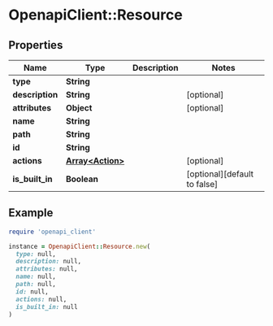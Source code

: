 # OpenapiClient::Resource

## Properties

| Name | Type | Description | Notes |
| ---- | ---- | ----------- | ----- |
| **type** | **String** |  |  |
| **description** | **String** |  | [optional] |
| **attributes** | **Object** |  | [optional] |
| **name** | **String** |  |  |
| **path** | **String** |  |  |
| **id** | **String** |  |  |
| **actions** | [**Array&lt;Action&gt;**](Action.md) |  | [optional] |
| **is_built_in** | **Boolean** |  | [optional][default to false] |

## Example

```ruby
require 'openapi_client'

instance = OpenapiClient::Resource.new(
  type: null,
  description: null,
  attributes: null,
  name: null,
  path: null,
  id: null,
  actions: null,
  is_built_in: null
)
```

